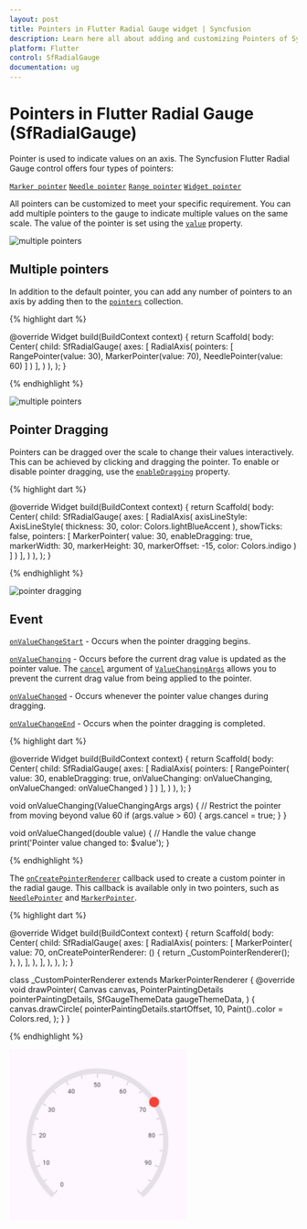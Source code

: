 ```yaml
---
layout: post
title: Pointers in Flutter Radial Gauge widget | Syncfusion
description: Learn here all about adding and customizing Pointers of Syncfusion Flutter Radial Gauge (SfRadialGauge) widget and more.
platform: Flutter
control: SfRadialGauge
documentation: ug
---
```


# Pointers in Flutter Radial Gauge (SfRadialGauge)

 Pointer is used to indicate values on an axis. The Syncfusion Flutter Radial Gauge control offers four types of pointers:

[`Marker pointer`](https://help.syncfusion.com/flutter/radial-gauge/marker-pointer)
[`Needle pointer`](https://help.syncfusion.com/flutter/radial-gauge/needle-pointer)
[`Range pointer`](https://help.syncfusion.com/flutter/radial-gauge/range-pointer)
[`Widget pointer`](https://help.syncfusion.com/flutter/radial-gauge/widget-pointer)

All pointers can be customized to meet your specific requirement. You can add multiple pointers to the gauge to indicate multiple values on the same scale. The value of the pointer is set using the [`value`](https://pub.dev/documentation/syncfusion_flutter_gauges/latest/gauges/GaugePointer/value.html) property.

![multiple pointers](images/pointers/pointers.png)

## Multiple pointers

In addition to the default pointer, you can add any number of pointers to an axis by adding then to the [`pointers`](https://pub.dev/documentation/syncfusion_flutter_gauges/latest/gauges/RadialAxis/pointers.html) collection.

{% highlight dart %}

  @override
  Widget build(BuildContext context) {
    return Scaffold(
      body: Center(
        child: SfRadialGauge(
          axes: <RadialAxis>[
            RadialAxis(
              pointers: <GaugePointer>[
                RangePointer(value: 30),
                MarkerPointer(value: 70),
                NeedlePointer(value: 60)
              ]
            )
          ],
        )
      ),
    );
  }

{% endhighlight %}

![multiple pointers](images/pointers/multiple_pointer.jpg)

## Pointer Dragging

Pointers can be dragged over the scale to change their values interactively. This can be achieved by clicking and dragging the pointer. To enable or disable pointer dragging, use the [`enableDragging`](https://pub.dev/documentation/syncfusion_flutter_gauges/latest/gauges/GaugePointer/enableDragging.html) property.

{% highlight dart %}

  @override
  Widget build(BuildContext context) {
    return Scaffold(
      body: Center(
        child: SfRadialGauge(
          axes: <RadialAxis>[
            RadialAxis(
              axisLineStyle: AxisLineStyle(
                thickness: 30, 
                color: Colors.lightBlueAccent
              ),
              showTicks: false,
              pointers: <GaugePointer>[
                MarkerPointer(
                  value: 30, 
                  enableDragging: true,
                  markerWidth: 30, 
                  markerHeight: 30, 
                  markerOffset: -15,
                  color: Colors.indigo
                )
              ]
            )
          ],
        )
      ),
    );
  }

{% endhighlight %}

![pointer dragging](images/pointers/pointer-interaction.gif)

## Event

[`onValueChangeStart`](https://pub.dev/documentation/syncfusion_flutter_gauges/latest/gauges/GaugePointer/onValueChangeStart.html) - Occurs when the pointer dragging begins.

[`onValueChanging`](https://pub.dev/documentation/syncfusion_flutter_gauges/latest/gauges/GaugePointer/onValueChanging.html) - Occurs before the current drag value is updated as the pointer value. The [`cancel`](https://pub.dev/documentation/syncfusion_flutter_gauges/latest/gauges/ValueChangingArgs/cancel.html) argument of [`ValueChangingArgs`](https://pub.dev/documentation/syncfusion_flutter_gauges/latest/gauges/ValueChangingArgs-class.html) allows you to prevent the current drag value from being applied to the pointer.

[`onValueChanged`](https://pub.dev/documentation/syncfusion_flutter_gauges/latest/gauges/GaugePointer/onValueChanged.html) - Occurs whenever the pointer value changes during dragging.

[`onValueChangeEnd`](https://pub.dev/documentation/syncfusion_flutter_gauges/latest/gauges/GaugePointer/onValueChangeEnd.html) - Occurs when the pointer dragging is completed.

{% highlight dart %}

  @override
  Widget build(BuildContext context) {
    return Scaffold(
      body: Center(
        child: SfRadialGauge(
          axes: <RadialAxis>[
            RadialAxis(
              pointers: <GaugePointer>[
                RangePointer(
                  value: 30,
                  enableDragging: true,
                  onValueChanging: onValueChanging,
                  onValueChanged: onValueChanged
                )
              ]
            )
          ],
        )
      ),
    );
  }

  void onValueChanging(ValueChangingArgs args) {
    // Restrict the pointer from moving beyond value 60
    if (args.value > 60) {
      args.cancel = true;
    }
  }

  void onValueChanged(double value) {
    // Handle the value change
    print('Pointer value changed to: $value');
  }

{% endhighlight %}

The [`onCreatePointerRenderer`](https://pub.dev/documentation/syncfusion_flutter_gauges/latest/gauges/MarkerPointer/onCreatePointerRenderer.html) callback used to create a custom pointer in the radial gauge. This callback is available only in two pointers, such as [`NeedlePointer`](https://pub.dev/documentation/syncfusion_flutter_gauges/latest/gauges/NeedlePointer-class.html) and [`MarkerPointer`](https://pub.dev/documentation/syncfusion_flutter_gauges/latest/gauges/MarkerPointer-class.html).

{% highlight dart %}

  @override
  Widget build(BuildContext context) {
    return Scaffold(
      body: Center(
        child: SfRadialGauge(
          axes: <RadialAxis>[
            RadialAxis(
              pointers: <GaugePointer>[
                MarkerPointer(
                  value: 70,
                  onCreatePointerRenderer: () {
                    return _CustomPointerRenderer();
                  },
                ),
              ],
            ),
          ],
        ),
      ),
    );
  }

  class _CustomPointerRenderer extends MarkerPointerRenderer {
    @override
    void drawPointer(
      Canvas canvas,
      PointerPaintingDetails pointerPaintingDetails,
      SfGaugeThemeData gaugeThemeData,
    ) {
      canvas.drawCircle(
        pointerPaintingDetails.startOffset,
        10,
        Paint()..color = Colors.red,
      );
    }
  }

{% endhighlight %}

![create pointer callback](images/pointers/on-create-pointer-renderer.png)
